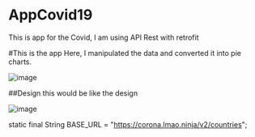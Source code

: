 # AppCovid19
This is app for the Covid, I am using API Rest with retrofit

#This is the app
 Here, I manipulated the data and converted it into pie charts.
 
![image](https://user-images.githubusercontent.com/57459718/123350537-cf636700-d520-11eb-9a9b-07bd076fca7d.png)

##Design
this would be like the design

![image](https://user-images.githubusercontent.com/57459718/123350844-70522200-d521-11eb-80e6-39b69bd48cf6.png)

static final String BASE_URL = "https://corona.lmao.ninja/v2/countries";
